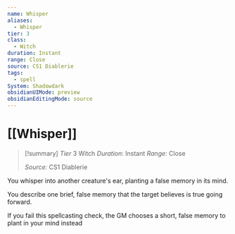 ```yaml
---
name: Whisper
aliases:
  - Whisper
tier: 3
class:
  - Witch
duration: Instant
range: Close
source: CS1 Diablerie
tags:
  - spell
System: Shadowdark
obsidianUIMode: preview
obsidianEditingMode: source
---
```








 # [[Whisper]]

>[!summary]
> *Tier* 3
> Witch
> *Duration*: Instant
> *Range*: Close
> 
> *Source:* CS1 Diablerie

You whisper into another creature's ear, planting a false memory in its mind. 

You describe one brief, false memory that the target believes is true going forward. 

If you fail this spellcasting check, the GM chooses a short, false memory to plant in your mind instead


